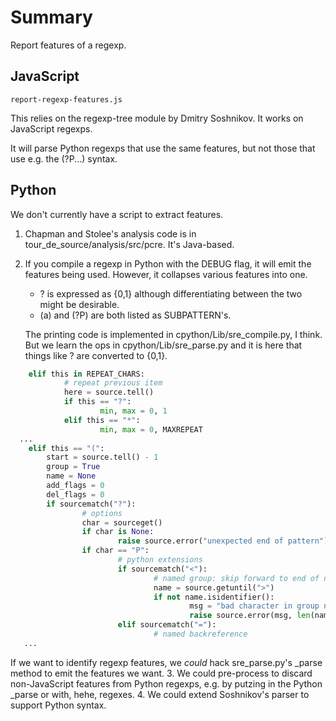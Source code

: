 # Summary

Report features of a regexp.

## JavaScript

`report-regexp-features.js`

This relies on the regexp-tree module by Dmitry Soshnikov.
It works on JavaScript regexps.

It will parse Python regexps that use the same features, but not those that use e.g. the (?P...) syntax.

## Python

We don't currently have a script to extract features.

1. Chapman and Stolee's analysis code is in tour\_de\_source/analysis/src/pcre. It's Java-based.
2. If you compile a regexp in Python with the DEBUG flag, it will emit the features being used.
   However, it collapses various features into one.
   - ? is expressed as {0,1} although differentiating between the two might be desirable.
   - (a) and (?P<name>) are both listed as SUBPATTERN's.

   The printing code is implemented in cpython/Lib/sre\_compile.py, I think.
   But we learn the ops in cpython/Lib/sre\_parse.py and it is here that things like ? are converted to {0,1}.

```python
	elif this in REPEAT_CHARS:
			# repeat previous item
			here = source.tell()
			if this == "?": 
					min, max = 0, 1 
			elif this == "*": 
					min, max = 0, MAXREPEAT
  ...
	elif this == "(":
		start = source.tell() - 1
		group = True
		name = None
		add_flags = 0
		del_flags = 0
		if sourcematch("?"):
				# options
				char = sourceget()
				if char is None:
						raise source.error("unexpected end of pattern")
				if char == "P":
						# python extensions
						if sourcematch("<"):
								# named group: skip forward to end of name
								name = source.getuntil(">")
								if not name.isidentifier():
										msg = "bad character in group name %r" % name
										raise source.error(msg, len(name) + 1)
						elif sourcematch("="):
								# named backreference
   ...
```

 If we want to identify regexp features, we *could* hack sre\_parse.py's \_parse method to emit the features we want.
3. We could pre-process to discard non-JavaScript features from Python regexps, e.g. by putzing in the Python \_parse or with, hehe, regexes.
4. We could extend Soshnikov's parser to support Python syntax.
